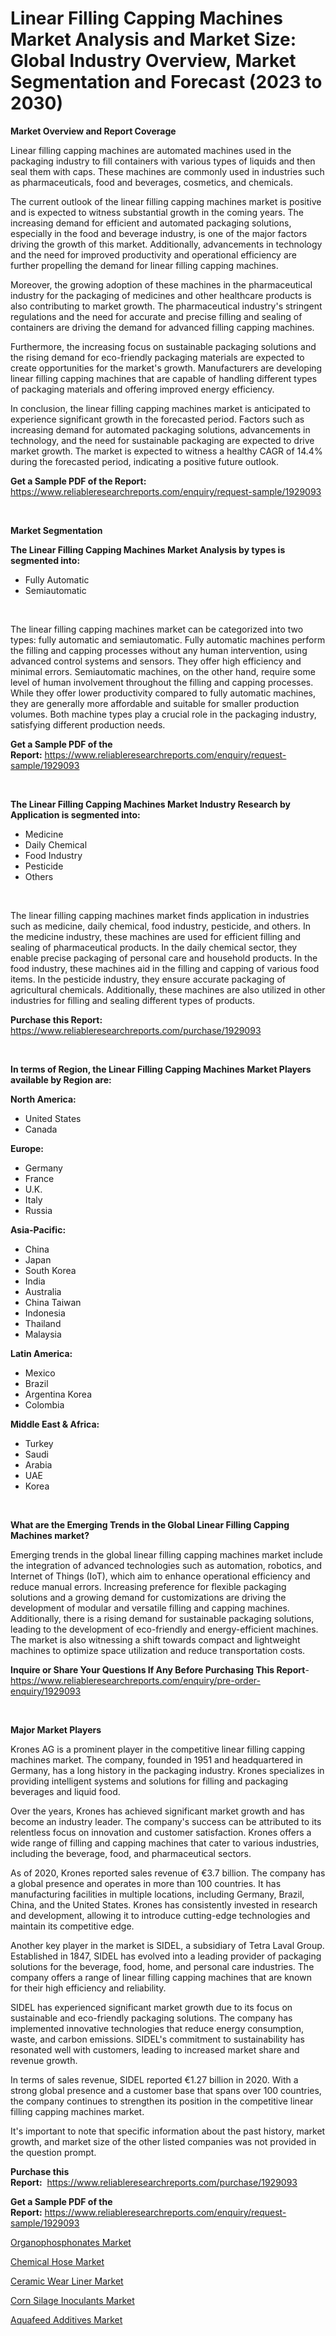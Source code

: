 <p><h1>Linear Filling Capping Machines Market Analysis and Market Size: Global Industry Overview, Market Segmentation and Forecast (2023 to 2030)</h1></p><p><strong>Market Overview and Report Coverage</strong></p>
<p><p>Linear filling capping machines are automated machines used in the packaging industry to fill containers with various types of liquids and then seal them with caps. These machines are commonly used in industries such as pharmaceuticals, food and beverages, cosmetics, and chemicals.</p><p>The current outlook of the linear filling capping machines market is positive and is expected to witness substantial growth in the coming years. The increasing demand for efficient and automated packaging solutions, especially in the food and beverage industry, is one of the major factors driving the growth of this market. Additionally, advancements in technology and the need for improved productivity and operational efficiency are further propelling the demand for linear filling capping machines.</p><p>Moreover, the growing adoption of these machines in the pharmaceutical industry for the packaging of medicines and other healthcare products is also contributing to market growth. The pharmaceutical industry's stringent regulations and the need for accurate and precise filling and sealing of containers are driving the demand for advanced filling capping machines.</p><p>Furthermore, the increasing focus on sustainable packaging solutions and the rising demand for eco-friendly packaging materials are expected to create opportunities for the market's growth. Manufacturers are developing linear filling capping machines that are capable of handling different types of packaging materials and offering improved energy efficiency.</p><p>In conclusion, the linear filling capping machines market is anticipated to experience significant growth in the forecasted period. Factors such as increasing demand for automated packaging solutions, advancements in technology, and the need for sustainable packaging are expected to drive market growth. The market is expected to witness a healthy CAGR of 14.4% during the forecasted period, indicating a positive future outlook.</p></p>
<p><strong>Get a Sample PDF of the Report:</strong> <a href="https://www.reliableresearchreports.com/enquiry/request-sample/1929093">https://www.reliableresearchreports.com/enquiry/request-sample/1929093</a></p>
<p>&nbsp;</p>
<p><strong>Market Segmentation</strong></p>
<p><strong>The Linear Filling Capping Machines Market Analysis by types is segmented into:</strong></p>
<p><ul><li>Fully Automatic</li><li>Semiautomatic</li></ul></p>
<p>&nbsp;</p>
<p><p>The linear filling capping machines market can be categorized into two types: fully automatic and semiautomatic. Fully automatic machines perform the filling and capping processes without any human intervention, using advanced control systems and sensors. They offer high efficiency and minimal errors. Semiautomatic machines, on the other hand, require some level of human involvement throughout the filling and capping processes. While they offer lower productivity compared to fully automatic machines, they are generally more affordable and suitable for smaller production volumes. Both machine types play a crucial role in the packaging industry, satisfying different production needs.</p></p>
<p><strong>Get a Sample PDF of the Report:</strong>&nbsp;<a href="https://www.reliableresearchreports.com/enquiry/request-sample/1929093">https://www.reliableresearchreports.com/enquiry/request-sample/1929093</a></p>
<p>&nbsp;</p>
<p><strong>The Linear Filling Capping Machines Market Industry Research by Application is segmented into:</strong></p>
<p><ul><li>Medicine</li><li>Daily Chemical</li><li>Food Industry</li><li>Pesticide</li><li>Others</li></ul></p>
<p>&nbsp;</p>
<p><p>The linear filling capping machines market finds application in industries such as medicine, daily chemical, food industry, pesticide, and others. In the medicine industry, these machines are used for efficient filling and sealing of pharmaceutical products. In the daily chemical sector, they enable precise packaging of personal care and household products. In the food industry, these machines aid in the filling and capping of various food items. In the pesticide industry, they ensure accurate packaging of agricultural chemicals. Additionally, these machines are also utilized in other industries for filling and sealing different types of products.</p></p>
<p><strong>Purchase this Report:</strong>&nbsp; <a href="https://www.reliableresearchreports.com/purchase/1929093">https://www.reliableresearchreports.com/purchase/1929093</a></p>
<p>&nbsp;</p>
<p><strong>In terms of Region, the Linear Filling Capping Machines Market Players available by Region are:</strong></p>
<p>
    <p> <strong> North America: </strong>
        <ul>
            <li>United States</li>
            <li>Canada</li>
        </ul>
        </p> 
    <p> <strong> Europe: </strong>
        <ul>
            <li>Germany</li>
            <li>France</li>
            <li>U.K.</li>
            <li>Italy</li>
            <li>Russia</li>
        </ul>
        </p> 
    <p> <strong> Asia-Pacific: </strong>
        <ul>
            <li>China</li>
            <li>Japan</li>
            <li>South Korea</li>
            <li>India</li>
            <li>Australia</li>
            <li>China Taiwan</li>
            <li>Indonesia</li>
            <li>Thailand</li>
            <li>Malaysia</li>
        </ul>
        </p> 
    <p> <strong> Latin America: </strong>
        <ul>
            <li>Mexico</li>
            <li>Brazil</li>
            <li>Argentina Korea</li>
            <li>Colombia</li>
        </ul>
        </p> 
    <p> <strong> Middle East & Africa: </strong>
        <ul>
            <li>Turkey</li>
            <li>Saudi</li>
            <li>Arabia</li>
            <li>UAE</li>
            <li>Korea</li>
        </ul>
    </p>
    </p>
<p>&nbsp;</p>
<p><strong>What are the Emerging Trends in the Global Linear Filling Capping Machines market?</strong></p>
<p><p>Emerging trends in the global linear filling capping machines market include the integration of advanced technologies such as automation, robotics, and Internet of Things (IoT), which aim to enhance operational efficiency and reduce manual errors. Increasing preference for flexible packaging solutions and a growing demand for customizations are driving the development of modular and versatile filling and capping machines. Additionally, there is a rising demand for sustainable packaging solutions, leading to the development of eco-friendly and energy-efficient machines. The market is also witnessing a shift towards compact and lightweight machines to optimize space utilization and reduce transportation costs.</p></p>
<p><strong>Inquire or Share Your Questions If Any Before Purchasing This Report</strong>- <a href="https://www.reliableresearchreports.com/enquiry/pre-order-enquiry/1929093">https://www.reliableresearchreports.com/enquiry/pre-order-enquiry/1929093</a></p>
<p>&nbsp;</p>
<p><strong>Major Market Players</strong></p>
<p><p>Krones AG is a prominent player in the competitive linear filling capping machines market. The company, founded in 1951 and headquartered in Germany, has a long history in the packaging industry. Krones specializes in providing intelligent systems and solutions for filling and packaging beverages and liquid food.</p><p>Over the years, Krones has achieved significant market growth and has become an industry leader. The company's success can be attributed to its relentless focus on innovation and customer satisfaction. Krones offers a wide range of filling and capping machines that cater to various industries, including the beverage, food, and pharmaceutical sectors.</p><p>As of 2020, Krones reported sales revenue of €3.7 billion. The company has a global presence and operates in more than 100 countries. It has manufacturing facilities in multiple locations, including Germany, Brazil, China, and the United States. Krones has consistently invested in research and development, allowing it to introduce cutting-edge technologies and maintain its competitive edge.</p><p>Another key player in the market is SIDEL, a subsidiary of Tetra Laval Group. Established in 1847, SIDEL has evolved into a leading provider of packaging solutions for the beverage, food, home, and personal care industries. The company offers a range of linear filling capping machines that are known for their high efficiency and reliability.</p><p>SIDEL has experienced significant market growth due to its focus on sustainable and eco-friendly packaging solutions. The company has implemented innovative technologies that reduce energy consumption, waste, and carbon emissions. SIDEL's commitment to sustainability has resonated well with customers, leading to increased market share and revenue growth.</p><p>In terms of sales revenue, SIDEL reported €1.27 billion in 2020. With a strong global presence and a customer base that spans over 100 countries, the company continues to strengthen its position in the competitive linear filling capping machines market.</p><p>It's important to note that specific information about the past history, market growth, and market size of the other listed companies was not provided in the question prompt.</p></p>
<p><strong>Purchase this Report:</strong>&nbsp;&nbsp;<a href="https://www.reliableresearchreports.com/purchase/1929093">https://www.reliableresearchreports.com/purchase/1929093</a></p>
<p></p>
<p><strong>Get a Sample PDF of the Report:</strong>&nbsp;<a href="https://www.reliableresearchreports.com/enquiry/request-sample/1929093">https://www.reliableresearchreports.com/enquiry/request-sample/1929093</a></p>
<p><p><a href="https://medium.com/@terrellconn/organophosphonates-market-the-key-to-successful-business-strategy-forecast-till-2030-80a8f5bbca2b">Organophosphonates Market</a></p><p><a href="https://medium.com/@yvettelesch/chemical-hose-market-size-cagr-trends-2024-2030-d4c1c85573c2">Chemical Hose Market</a></p><p><a href="https://medium.com/@marlonblick/ceramic-wear-liner-market-analysis-and-sze-forecasted-for-period-from-2023-to-2030-5fc6c94af45d">Ceramic Wear Liner Market</a></p><p><a href="https://medium.com/@jazminjones30/corn-silage-inoculants-market-trends-forecast-and-competitive-analysis-to-2030-f127bfb4ab66">Corn Silage Inoculants Market</a></p><p><a href="https://medium.com/@aliciahaley1989/aquafeed-additives-market-share-evolution-and-market-growth-trends-2023-2030-21551ab689a4">Aquafeed Additives Market</a></p></p>